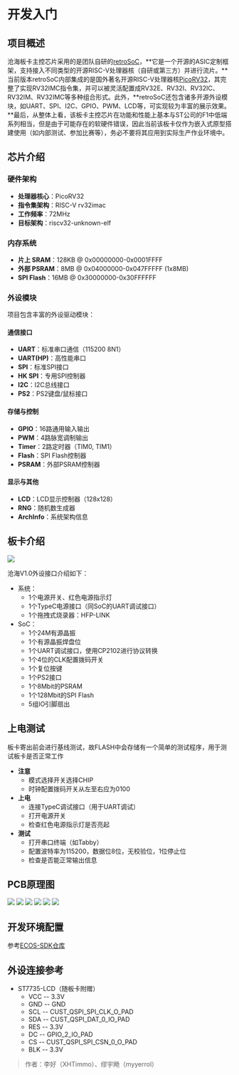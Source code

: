# 开发入门
## 项目概述

沧海板卡主控芯片采用的是团队自研的[retroSoC](https://github.com/retroSoC/retroSoC)，**它是一个开源的ASIC定制框架，支持接入不同类型的开源RISC-V处理器核（自研或第三方）并进行流片。**当前版本retroSoC内部集成的是国外著名开源RISC-V处理器核[PicoRV32](https://github.com/YosysHQ/picorv32)，其完整了实现RV32IMC指令集，并可以被灵活配置成RV32E、RV32I、RV32IC、RV32IM、RV32IMC等多种组合形式。此外，**retroSoC还包含诸多开源外设模块，如UART、SPI、I2C、GPIO、PWM、LCD等，可实现较为丰富的展示效果。**最后，从整体上看，该板卡主控芯片在功能和性能上基本与ST公司的F1中低端系列相当，但是由于可能存在的软硬件错误，因此当前该板卡仅作为嵌入式原型搭建使用（如内部测试、参加比赛等），务必不要将其应用到实际生产作业环境中。

## 芯片介绍
### 硬件架构
- **处理器核心**：PicoRV32
- **指令集架构**：RISC-V rv32imac
- **工作频率**：72MHz
- **目标架构**：riscv32-unknown-elf

### 内存系统
- **片上 SRAM**：128KB @ 0x00000000-0x0001FFFF
- **外部 PSRAM**：8MB @ 0x04000000-0x047FFFFF (1x8MB)
- **SPI Flash**：16MB @ 0x30000000-0x30FFFFFF

### 外设模块
项目包含丰富的外设驱动模块：

#### 通信接口
- **UART**：标准串口通信（115200 8N1）
- **UART(HP)**：高性能串口
- **SPI**：标准SPI接口
- **HK SPI**：专用SPI控制器
- **I2C**：I2C总线接口
- **PS2**：PS2键盘/鼠标接口

#### 存储与控制
- **GPIO**：16路通用输入输出
- **PWM**：4路脉宽调制输出
- **Timer**：2路定时器（TIM0, TIM1）
- **Flash**：SPI Flash控制器
- **PSRAM**：外部PSRAM控制器

#### 显示与其他
- **LCD**：LCD显示控制器（128x128）
- **RNG**：随机数生成器
- **ArchInfo**：系统架构信息

## 板卡介绍
![](../../../res/img/brd/vast-sea/v1.0/brd_func_top.png)

沧海V1.0外设接口介绍如下：

- 系统：
    - 1个电源开关、红色电源指示灯
    - 1个TypeC电源接口（同SoC的UART调试接口）
    - 1个拖拽式烧录器：HFP-LINK
- SoC：
    - 1个24M有源晶振
    - 1个有源晶振焊盘位
    - 1个UART调试接口，使用CP2102进行协议转换
    - 1个4位的CLK配置拨码开关
    - 1个复位按键
    - 1个PS2接口
    - 1个8Mbit的PSRAM
    - 1个128Mbit的SPI Flash
    - 5组IO引脚扇出

## 上电测试
板卡寄出前会进行基线测试，故FLASH中会存储有一个简单的测试程序，用于测试板卡是否正常工作

- **注意**
    - 模式选择开关选择CHIP
    - 时钟配置拨码开关从左至右应为0100
- **上电**
    - 连接TypeC调试接口（用于UART调试）
    - 打开电源开关
    - 检查红色电源指示灯是否亮起
- **测试**
    - 打开串口终端（如Tabby）
    - 配置波特率为115200，数据位8位，无校验位，1位停止位
    - 检查是否能正常输出信息

## PCB原理图
![](../../../res/img/brd/vast-sea/v1.0/brd-sch-overview.png)
![](../../../res/img/brd/vast-sea/v1.0/brd-sch-power.png)
![](../../../res/img/brd/vast-sea/v1.0/brd-sch-chip.png)
![](../../../res/img/brd/vast-sea/v1.0/brd-sch-interface.png)
![](../../../res/img/brd/vast-sea/v1.0/brd-sch-storage.png)
![](../../../res/img/brd/vast-sea/v1.0/brd-sch-periph.png)

## 开发环境配置
参考[ECOS-SDK仓库](https://github.com/ecoslab/ecos-embed-sdk/)

## 外设连接参考
- ST7735-LCD（随板卡附赠）
    - VCC -- 3.3V
    - GND -- GND
    - SCL -- CUST_QSPI_SPI_CLK_O_PAD
    - SDA -- CUST_QSPI_DAT_0_IO_PAD
    - RES -- 3.3V
    - DC  -- GPIO_2_IO_PAD
    - CS  -- CUST_QSPI_SPI_CSN_0_O_PAD
    - BLK -- 3.3V


> 作者：李好（XHTimmo）、缪宇飏（myyerrol）
